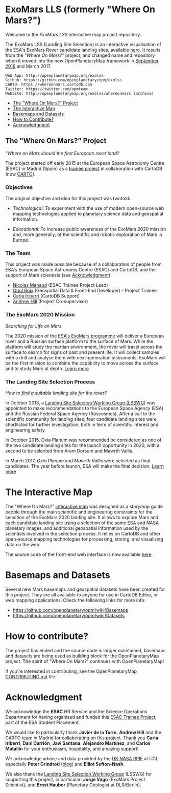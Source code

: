 # ExoMars LLS (formerly "Where On Mars?")

Welcome to the *ExoMars LSS* interactive map project repository.

The ExoMars LSS (Landing Site Selection) is an interactive visualisation of the ESA's ExoMars Rover candidate landing sites, available [here](http://openplanetarymap.org/exolss). It results from the *"Where On Mars?"* project, and changed name and repository when it moved into the new OpenPlanetaryMap framework in [September 2016](http://openplanetary.co/blog/community/whereonmars-opm.html) and March 2017.

~~~~
Web App: http://openplanetarymap.org/exolss
GitHub: https://github.com/openplanetary/opm/exolss
CARTO: https://whereonmars.cartodb.com
Twitter: https://twitter.com/opmteam
Website: http://openplanetarymap.org/exolss/whereonmars (archive)
~~~~

* [The "Where On Mars?" Project](#the-where-on-mars-project)
* [The Interactive Map](#the-interactive-map)
* [Basemaps and Datasets](#basemaps-and-datasets)
* [How to Contribute?](#how-to-contribute)
* [Acknowledgment](#acknowledgment)

## The "Where On Mars?" Project

*"Where on Mars should the first European rover land?*

The project started off early 2015 at the European Space Astronomy Centre (ESAC) in Madrid (Spain) as a [trainee project](https://www.cosmos.esa.int/web/esac-trainees) in collaboration with CartoDB (now [CARTO](https://carto.com)).

### Objectives

The original objective and idea for this project was twofold:
* *Technological*: To experiment with the use of modern open-source web mapping technologies applied to planetary science data and geospatial information.

* *Educational*: To increase public awareness of the ExoMars 2020 mission and, more generally, of the scientific and robotic exploration of Mars in Europe.

### The Team

This project was made possible because of a collaboration of people from ESA's European Space Astronomy Centre (ESAC) and CartoDB, and the support of Mars scientists (see [Acknowledgment](#acknowledgment)).

* [Nicolas Manaud](https://twitter.com/nmanaud) (ESAC Trainee Project Lead)
* [Oriol Boix](https://twitter.com/oriolbx) (Geospatial Data & Front-End Developer) - Project Trainee
* [Carla Iriberri](https://twitter.com/iriberri1) (CartoDB Support)
* [Andrew Hill](https://twitter.com/andrewxhill) (Project Co-supervisor)


### The ExoMars 2020 Mission
_Searching for Life on Mars_

The 2020 mission of the [ESA's ExoMars programme](http://exploration.esa.int/) will deliver a European rover and a Russian surface platform to the surface of Mars. While the platform will study the martian environment, the rover will travel across the surface to search for signs of past and present life. It will collect samples with a drill and analyse them with next-generation instruments. ExoMars will be the first mission to combine the capability to move across the surface and to study Mars at depth. [Learn more](http://exploration.esa.int/mars/48088-mission-overview/).

### The Landing Site Selection Process
_How to find a suitable landing site for the rover?_

In October 2013, a [Landing Site Selection Working Group (LSSWG)](http://exploration.esa.int/mars/53454-exomars-2018-landing-site-selection-working-group/) was appointed to make recommendations to the European Space Agency (ESA) and the Russian Federal Space Agency (Roscosmos). After a call to the scientific community for landing sites, four candidate landing sites were shortlisted for further investigation, both in term of scientific interest and engineering safety.

In October 2015, Oxia Planum was recommended be considered as one of the two candidate landing sites for the launch opportunity in 2020, with a second to be selected from Aram Dorsum and Mawrth Vallis.

In March 2017, *Oxia Planum* and *Mawrth Vallis* were selected as final candidates. The year before launch, ESA will make the final decision. [Learn more](http://exploration.esa.int/mars/53845-landing-site/)



# The Interactive Map

The "Where On Mars?" [interactive map](http://openplanetarymap.org/exolss) was designed as a *storymap* guide people through the main scientific and engineering constraints for the selection of the ExoMars 2020 landing site. It allows  to explore Mars and each candidate landing site using a selection of the same ESA and NASA planetary images, and additional geospatial information used by the scientists involved in the selection process. It relies on CartoDB and other open-source mapping technologies for processing, storing, and visualising data on the web.

The source code of the front-end web interface is now available [here](https://github.com/openplanetary/opm/tree/gh-pages/exolss).

# Basemaps and Datasets

Several new Mars basemaps and geospatial datasets have been created for this project. They are all available to anyone for use in CartoDB Editor, or web mapping applications. Check the following links for more info:

* https://github.com/openplanetary/opm/wiki/Basemaps
* https://github.com/openplanetary/opm/wiki/Datasets

# How to contribute?

The project has ended and the source code is longer maintained, basemaps and datasets are being used as building block for the OpenPlanetaryMap project. The spirit of "Where On Mars?" continues with OpenPlanetaryMap!

If you're interested in contributing, see the OpenPlanetaryMap [CONTRIBUTING.md](https://github.com/openplanetary/opm/blob/master/CONTRIBUTING.md) file.

# Acknowledgment

We acknowledge the **ESAC** HR Service and the Science Operations Department for having organised and funded this [ESAC Trainee Project](https://www.cosmos.esa.int/web/esac-trainees), part of the ESA Student Placement.

We would like to particularly thank **Javier de la Torre**, **Andrew Hill** and the [CARTO team](https://carto.com/team) in Madrid for collaborating on this project. Thank you **Carla Iriberri**, **Dani Carrión**, **Javi Santana**, **Alejandro Martínez**, and **Carlos Matallín** for your enthusiasm, hospitality, and amazing support!

We acknowledge advice and data provided by the [UK NASA RPIF](https://www.ucl.ac.uk/earth-sciences/research/rpif) at UCL: especially **Peter Grindrod** ([blog](http://www.petergrindrod.net/stuff/blog)) and **Elliot Sefton-Nash**.

We also thank the [Landing Site Selection Working Group](http://exploration.esa.int/mars/53454-exomars-2018-landing-site-selection-working-group/) (LSSWG) for supporting this project, in particular: **Jorge Vago** (ExoMars Project Scientist), and **Ernst Hauber** (Planetary Geologist at DLR/Berlin).
